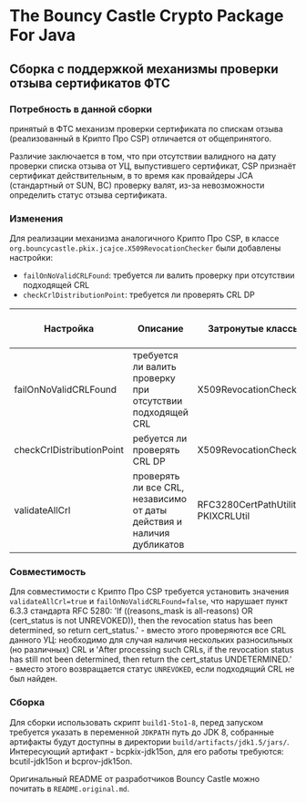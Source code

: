 # The Bouncy Castle Crypto Package For Java

## Сборка с поддержкой механизмы проверки отзыва сертификатов ФТС

### Потребность в данной сборки

принятый в ФТС механизм проверки сертификата по спискам отзыва (реализованный в Крипто Про CSP) отличается от
общепринятого.

Различие заключается в том, что при отсутствии валидного на дату проверки списка отзыва от УЦ, выпустившего сертификат,
CSP признаёт сертификат действительным, в то время как провайдеры JCA (стандартный от SUN, BC) проверку валят,
из-за невозможности определить статус отзыва сертификата.

### Изменения

Для реализации механизма аналогичного Крипто Про CSP, в классе `org.bouncycastle.pkix.jcajce.X509RevocationChecker` были
добавлены настройки:

- `failOnNoValidCRLFound`: требуется ли валить проверку при отсутствии подходящей CRL
- `checkCrlDistributionPoint`: требуется ли проверять CRL DP

| Настройка                 | Описание                                                               | Затронутые классы                     | Значение по умолчанию |
|---------------------------|------------------------------------------------------------------------|---------------------------------------|-----------------------|
| failOnNoValidCRLFound     | требуется ли валить проверку при отсутствии подходящей CRL             | X509RevocationChecker                 | false                 |
| checkCrlDistributionPoint | ребуется ли проверять CRL DP                                           | X509RevocationChecker                 | false                 |
| validateAllCrl            | проверять ли все CRL, независимо от даты действия и наличия дубликатов | RFC3280CertPathUtilities, PKIXCRLUtil | false                 |

### Совместимость
Для совместимости с Крипто Про CSP требуется установить значения `validateAllCrl=true` и `failOnNoValidCRLFound=false`, 
что нарушает пункт 6.3.3 стандарта RFC 5280:
'If ((reasons_mask is all-reasons) OR (cert_status is not UNREVOKED)),
then the revocation status has been determined, so return
cert_status.' - вместо этого проверяются все CRL данного УЦ: необходимо для случая наличия нескольких разносильных (но различных) CRL
и
'After processing such CRLs, if the revocation status has
still not been determined, then return the cert_status UNDETERMINED.' - вместо этого возвращается статус `UNREVOKED`, если подходящий CRL не был найден.


### Сборка

Для сборки использовать скрипт `build1-5to1-8`, перед запуском требуется указать в переменной `JDKPATH` путь до JDK 8,
собранные артифакты будут доступны в директории `build/artifacts/jdk1.5/jars/`.
Интересующий артифакт - bcpkix-jdk15on, для его работы требуются: bcutil-jdk15on и bcprov-jdk15on.

Оригинальный README от разработчиков Bouncy Castle можно почитать в `README.original.md`.